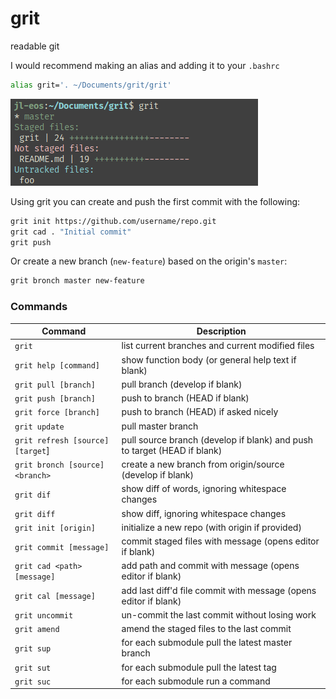 # grit

readable git

I would recommend making an alias and adding it to your `.bashrc`
```sh
alias grit='. ~/Documents/grit/grit'
```

![preview](/preview.png)

Using grit you can create and push the first commit with the following:
```sh
grit init https://github.com/username/repo.git
grit cad . "Initial commit"
grit push
```

Or create a new branch (`new-feature`) based on the origin's `master`:
```sh
grit bronch master new-feature
```

### Commands

| Command                          | Description                                                              |
|----------------------------------|--------------------------------------------------------------------------|
| `grit`                           | list current branches and current modified files                         |
| `grit help [command]`                           | show function body (or general help text if blank)                         |
| `grit pull [branch]`             | pull branch (develop if blank)                                           |
| `grit push [branch]`             | push to branch (HEAD if blank)                                           |
| `grit force [branch]`            | push to branch (HEAD) if asked nicely                                    |
| `grit update`                    | pull master branch                                                       |
| `grit refresh [source] [target`] | pull source branch (develop if blank) and push to target (HEAD if blank) |
| `grit bronch [source] <branch>`  | create a new branch from origin/source (develop if blank)                |
| `grit dif`                       | show diff of words, ignoring whitespace changes                          |
| `grit diff`                      | show diff, ignoring whitespace changes                                   |
| `grit init [origin]`             | initialize a new repo (with origin if provided)                          |
| `grit commit [message]`          | commit staged files with message (opens editor if blank)                 |
| `grit cad <path> [message]`      | add path and commit with message (opens editor if blank)                 |
| `grit cal [message]`             | add last diff'd file commit with message (opens editor if blank)         |
| `grit uncommit`                  | un-commit the last commit without losing work                            |
| `grit amend`                     | amend the staged files to the last commit                                |
| `grit sup`                       | for each submodule pull the latest master branch                         |
| `grit sut`                       | for each submodule pull the latest tag                                   |
| `grit suc`                       | for each submodule run a command                                         |
